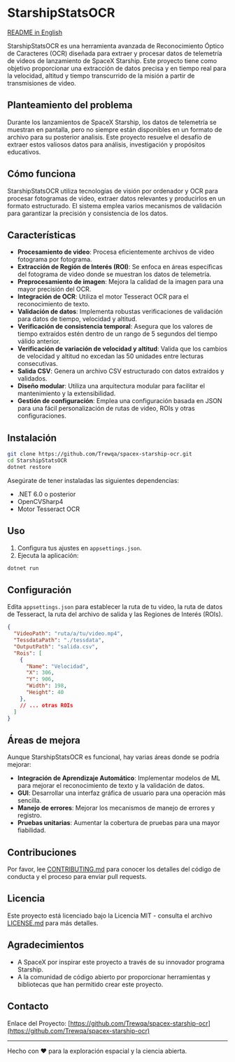 # StarshipStatsOCR

[README in English](https://github.com/Trewqa/spacex-starship-ocr/edit/master/README.md)

StarshipStatsOCR es una herramienta avanzada de Reconocimiento Óptico de Caracteres (OCR) diseñada para extraer y procesar datos de telemetría de videos de lanzamiento de SpaceX Starship. Este proyecto tiene como objetivo proporcionar una extracción de datos precisa y en tiempo real para la velocidad, altitud y tiempo transcurrido de la misión a partir de transmisiones de video.

## Planteamiento del problema

Durante los lanzamientos de SpaceX Starship, los datos de telemetría se muestran en pantalla, pero no siempre están disponibles en un formato de archivo para su posterior analisis. Este proyecto resuelve el desafío de extraer estos valiosos datos para análisis, investigación y propósitos educativos.

## Cómo funciona

StarshipStatsOCR utiliza tecnologías de visión por ordenador y OCR para procesar fotogramas de video, extraer datos relevantes y producirlos en un formato estructurado. El sistema emplea varios mecanismos de validación para garantizar la precisión y consistencia de los datos.

## Características

- **Procesamiento de video**: Procesa eficientemente archivos de video fotograma por fotograma.
- **Extracción de Región de Interés (ROI)**: Se enfoca en áreas específicas del fotograma de video donde se muestran los datos de telemetría.
- **Preprocesamiento de imagen**: Mejora la calidad de la imagen para una mayor precisión del OCR.
- **Integración de OCR**: Utiliza el motor Tesseract OCR para el reconocimiento de texto.
- **Validación de datos**: Implementa robustas verificaciones de validación para datos de tiempo, velocidad y altitud.
- **Verificación de consistencia temporal**: Asegura que los valores de tiempo extraídos estén dentro de un rango de 5 segundos del tiempo válido anterior.
- **Verificación de variación de velocidad y altitud**: Valida que los cambios de velocidad y altitud no excedan las 50 unidades entre lecturas consecutivas.
- **Salida CSV**: Genera un archivo CSV estructurado con datos extraídos y validados.
- **Diseño modular**: Utiliza una arquitectura modular para facilitar el mantenimiento y la extensibilidad.
- **Gestión de configuración**: Emplea una configuración basada en JSON para una fácil personalización de rutas de video, ROIs y otras configuraciones.

## Instalación

```bash
git clone https://github.com/Trewqa/spacex-starship-ocr.git
cd StarshipStatsOCR
dotnet restore
```

Asegúrate de tener instaladas las siguientes dependencias:
- .NET 6.0 o posterior
- OpenCVSharp4
- Motor Tesseract OCR

## Uso

1. Configura tus ajustes en `appsettings.json`.
2. Ejecuta la aplicación:

```bash
dotnet run
```

## Configuración

Edita `appsettings.json` para establecer la ruta de tu video, la ruta de datos de Tesseract, la ruta del archivo de salida y las Regiones de Interés (ROIs).

```json
{
  "VideoPath": "ruta/a/tu/video.mp4",
  "TessdataPath": "./tessdata",
  "OutputPath": "salida.csv",
  "Rois": [
    {
      "Name": "Velocidad",
      "X": 306,
      "Y": 906,
      "Width": 198,
      "Height": 40
    },
    // ... otras ROIs
  ]
}
```

## Áreas de mejora

Aunque StarshipStatsOCR es funcional, hay varias áreas donde se podría mejorar:

- **Integración de Aprendizaje Automático**: Implementar modelos de ML para mejorar el reconocimiento de texto y la validación de datos.
- **GUI**: Desarrollar una interfaz gráfica de usuario para una operación más sencilla.
- **Manejo de errores**: Mejorar los mecanismos de manejo de errores y registro.
- **Pruebas unitarias**: Aumentar la cobertura de pruebas para una mayor fiabilidad.

## Contribuciones

Por favor, lee [CONTRIBUTING.md](CONTRIBUTING.md) para conocer los detalles del código de conducta y el proceso para enviar pull requests.

## Licencia

Este proyecto está licenciado bajo la Licencia MIT - consulta el archivo [LICENSE.md](LICENSE.md) para más detalles.

## Agradecimientos

- A SpaceX por inspirar este proyecto a través de su innovador programa Starship.
- A la comunidad de código abierto por proporcionar herramientas y bibliotecas que han permitido crear este proyecto.

## Contacto

Enlace del Proyecto: [https://github.com/Trewqa/spacex-starship-ocr](https://github.com/Trewqa/spacex-starship-ocr)

---

Hecho con ❤️ para la exploración espacial y la ciencia abierta.
